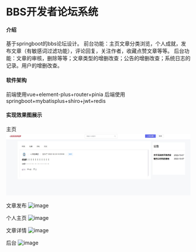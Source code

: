 # BBS开发者论坛系统

#### 介绍
基于springboot的bbs论坛设计。
前台功能：主页文章分类浏览，个人成就，发布文章（有敏感词过滤功能），评论回复，关注作者，收藏点赞文章等等。
后台功能：文章的审核，删除等等；文章类型的增删改查；公告的增删改查；系统日志的记录。用户的增删改查。

#### 软件架构
前端使用vue+element-plus+router+pinia 后端使用springboot+mybatisplus+shiro+jwt+redis

#### 实现效果图展示
主页
![image](https://github.com/Anxiaoxue/photo/blob/main/%E5%BE%AE%E4%BF%A1%E5%9B%BE%E7%89%87_20221031160226.jpg)

文章发布
![image](https://user-images.githubusercontent.com/89372363/197431348-988a2394-b9a0-4d53-a425-d07b71649938.png)

个人主页
![image](https://user-images.githubusercontent.com/89372363/197431050-ac0eab02-1183-439e-877f-9ee179b12d5e.png)

文章详情
![image](https://user-images.githubusercontent.com/89372363/197431019-18729717-d1d0-4f80-9b08-11a459e20f1a.png)

后台
![image](https://user-images.githubusercontent.com/89372363/197431521-ddf16629-96b5-421a-a118-dc17da34f6ff.png)
